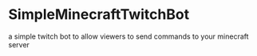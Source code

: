 # SimpleMinecraftTwitchBot
a simple twitch bot to allow viewers to send commands to your minecraft server
